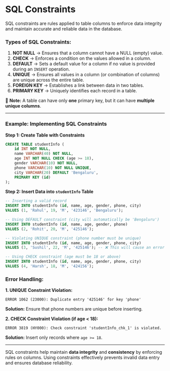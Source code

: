 # SQL Constraints

SQL constraints are rules applied to table columns to enforce data integrity and maintain accurate and reliable data in the database.

### Types of SQL Constraints:
1. **NOT NULL** → Ensures that a column cannot have a NULL (empty) value.
2. **CHECK** → Enforces a condition on the values allowed in a column.
3. **DEFAULT** → Sets a default value for a column if no value is provided during an `INSERT` operation.
4. **UNIQUE** → Ensures all values in a column (or combination of columns) are unique across the entire table.
5. **FOREIGN KEY** → Establishes a link between data in two tables.
6. **PRIMARY KEY** → Uniquely identifies each record in a table.

📌 **Note:** A table can have only **one** primary key, but it can have **multiple unique columns**.

---

### Example: Implementing SQL Constraints

**Step 1: Create Table with Constraints**
```sql
CREATE TABLE studentInfo (
    id INT NOT NULL,
    name VARCHAR(40) NOT NULL,
    age INT NOT NULL CHECK (age >= 18),
    gender VARCHAR(10) NOT NULL,
    phone VARCHAR(10) NOT NULL UNIQUE,
    city VARCHAR(20) DEFAULT 'Bengaluru',
    PRIMARY KEY (id)
);
```

**Step 2: Insert Data into `studentInfo` Table**
```sql
-- Inserting a valid record
INSERT INTO studentInfo (id, name, age, gender, phone, city) 
VALUES (1, 'Rahul', 19, 'M', '423146', 'Bengaluru');

-- Using DEFAULT constraint (city will automatically be 'Bengaluru')
INSERT INTO studentInfo (id, name, age, gender, phone) 
VALUES (2, 'Rohit', 20, 'M', '425146');

-- Violating UNIQUE constraint (phone number must be unique)
INSERT INTO studentInfo (id, name, age, gender, phone, city) 
VALUES (3, 'Sushil', 22, 'M', '425146'); -- ❌ This will cause an error

-- Using CHECK constraint (age must be 18 or above)
INSERT INTO studentInfo (id, name, age, gender, phone, city) 
VALUES (4, 'Harsh', 18, 'M', '424156');
```

### Error Handling:
**1. UNIQUE Constraint Violation:**
```plaintext
ERROR 1062 (23000): Duplicate entry '425146' for key 'phone'
```
**Solution:** Ensure that phone numbers are unique before inserting.

**2. CHECK Constraint Violation (if age < 18):**
```plaintext
ERROR 3819 (HY000): Check constraint 'studentInfo_chk_1' is violated.
```
**Solution:** Insert only records where `age >= 18`.

---

SQL constraints help maintain **data integrity** and **consistency** by enforcing rules on columns. Using constraints effectively prevents invalid data entry and ensures database reliability.
